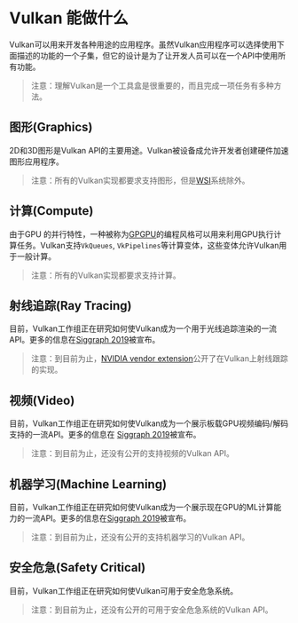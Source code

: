 # Vulkan 能做什么
Vulkan可以用来开发各种用途的应用程序。虽然Vulkan应用程序可以选择使用下面描述的功能的一个子集，但它的设计是为了让开发人员可以在一个API中使用所有功能。

> 注意：理解Vulkan是一个工具盒是很重要的，而且完成一项任务有多种方法。


## 图形(Graphics)
2D和3D图形是Vulkan API的主要用途。Vulkan被设备成允许开发者创建硬件加速图形应用程序。

> 注意：所有的Vulkan实现都要求支持图形，但是[WSI](./wsi.md)系统除外。

## 计算(Compute)

由于GPU 的并行特性，一种被称为[GPGPU](https://en.wikipedia.org/wiki/General-purpose_computing_on_graphics_processing_units)的编程风格可以用来利用GPU执行计算任务。Vulkan支持`VkQueues`, `VkPipelines`等计算变体，这些变体允许Vulkan用于一般计算。

> 注意：所有的Vulkan实现都要求支持计算。

## 射线追踪(Ray Tracing)

目前，Vulkan工作组正在研究如何使Vulkan成为一个用于光线追踪渲染的一流API。更多的信息在[Siggraph 2019](https://www.youtube.com/watch?v=_57aiwJISCI&feature=youtu.be&t=5220)被宣布。

> 注意：到目前为止，[NVIDIA vendor extension](https://www.khronos.org/registry/vulkan/specs/1.1-extensions/html/vkspec.html#VK_NV_ray_tracing)公开了在Vulkan上射线跟踪的实现。

## 视频(Video)
目前，Vulkan工作组正在研究如何使Vulkan成为一个展示板载GPU视频编码/解码支持的一流API。更多的信息在 [Siggraph 2019](https://www.youtube.com/watch?v=_57aiwJISCI&feature=youtu.be&t=4948)被宣布。

>注意：到目前为止，还没有公开的支持视频的Vulkan API。

## 机器学习(Machine Learning)
目前，Vulkan工作组正在研究如何使Vulkan成为一个展示现在GPU的ML计算能力的一流API。更多的信息在[Siggraph 2019](https://www.youtube.com/watch?v=_57aiwJISCI&feature=youtu.be&t=5007)被宣布。

>注意：到目前为止，还没有公开的支持机器学习的Vulkan API。


## 安全危急(Safety Critical)
目前，Vulkan工作组正在研究如何使Vulkan可用于安全危急系统。

>注意：到目前为止，还没有公开的可用于安全危急系统的Vulkan API。

